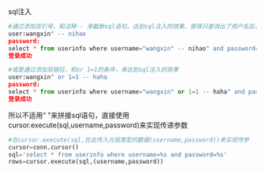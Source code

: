 sql注入

```python
#通过添加双引号，和注释-- 来截断sql语句，达到sql注入的效果，使得只查询出了用户名后，就被-- 注释了后面授权查询语句
user:wangxin" -- nihao
password:
select * from userinfo where username="wangxin" -- nihao" and password=""
登录成功
```



```python
#或是通过添加双银后，和or 1=1的条件，来达到sql注入的效果
user:wangxin" or 1=1 -- haha
password:
select * from userinfo where username="wangxin" or 1=1 -- haha" and password=""
登录成功
```



所以不适用“ ”来拼接sql语句，直接使用cursor.execute(sql,username,password)来实现传递参数

```python
#在cursor.execute(sql,在此传入元祖类型的数据(username,password))来实现传参
cursor=conn.cursor()
sql='select * from userinfo where username=%s and password=%s'
rows=cursor.execute(sql,(username,password))
```

